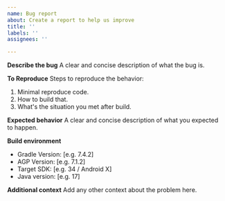```yaml
---
name: Bug report
about: Create a report to help us improve
title: ''
labels: ''
assignees: ''

---
```


**Describe the bug**
A clear and concise description of what the bug is.

**To Reproduce**
Steps to reproduce the behavior:
1. Minimal reproduce code.
2. How to build that.
3. What's the situation you met after build.

**Expected behavior**
A clear and concise description of what you expected to happen.

**Build environment**
- Gradle Version: [e.g. 7.4.2]
- AGP Version: [e.g. 7.1.2]
- Target SDK: [e.g. 34 / Android X]
- Java version: [e.g. 17]

**Additional context**
Add any other context about the problem here.
